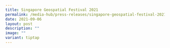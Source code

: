 ```yaml
---
title: Singapore Geospatial Festival 2021
permalink: /media-hub/press-releases/singapore-geospatial-festival-2021/
date: 2021-09-06
layout: post
description: ""
image: ""
variant: tiptap
---
```

